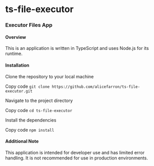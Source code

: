 # ts-file-executor
### Executor Files App

#### Overview
This is an application is written in TypeScript and uses Node.js for its runtime.

#### Installation
Clone the repository to your local machine 

Copy code ```git clone https://github.com/alicefarron/ts-file-executor.git```

Navigate to the project directory

Copy code ```cd ts-file-executor```

Install the dependencies

Copy code ```npm install```

#### Additional Note
This application is intended for developer use and has limited error handling. It is not recommended for use in production environments.
